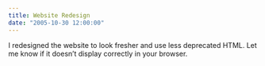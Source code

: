 ```yaml
---
title: Website Redesign
date: "2005-10-30 12:00:00"
---
```


I redesigned the website to look fresher and use less deprecated HTML. Let me know if it doesn’t display correctly in your browser.


